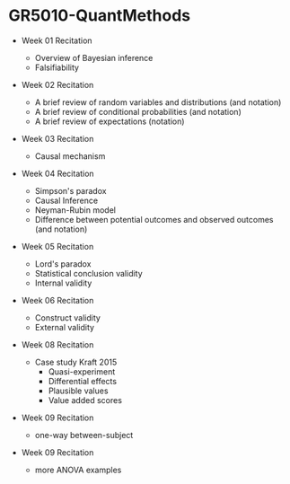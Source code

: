 # GR5010-QuantMethods

* Week 01 Recitation
  - Overview of Bayesian inference
  - Falsifiability

* Week 02 Recitation
  - A brief review of random variables and distributions (and notation)
  - A brief review of conditional probabilities (and notation)
  - A brief review of expectations (notation)

* Week 03 Recitation
  - Causal mechanism

* Week 04 Recitation
  - Simpson's paradox
  - Causal Inference
  - Neyman-Rubin model
  - Difference between potential outcomes and observed outcomes (and notation)

* Week 05 Recitation
  - Lord's paradox
  - Statistical conclusion validity
  - Internal validity
 
* Week 06 Recitation
  - Construct validity
  - External validity
  
* Week 08 Recitation
  - Case study Kraft 2015
    - Quasi-experiment
    - Differential effects
    - Plausible values
    - Value added scores
 
* Week 09 Recitation
  - one-way between-subject
  
* Week 09 Recitation
  - more ANOVA examples
